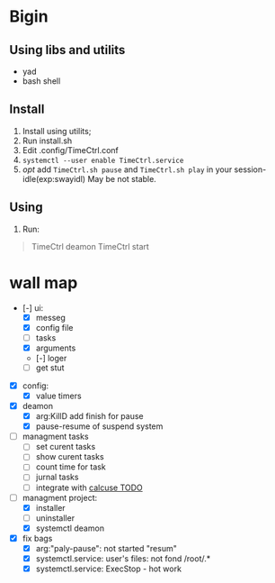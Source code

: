 # Bigin
## Using libs and utilits
- yad
- bash shell
## Install
1. Install using utilits;
1. Run install.sh
1. Edit .config/TimeCtrl.conf
1. `systemctl --user enable TimeCtrl.service`
1. _opt_ add `TimeCtrl.sh pause` and `TimeCtrl.sh play` in your session-idle(exp:swayidl)
    May be not stable.
## Using
1. Run:
> TimeCtrl deamon
> TimeCtrl start

# wall map
- [-] ui:
    - [x] messeg
    - [x] config file
    - [ ] tasks
    - [x] arguments
    - [-] loger
    - [ ] get stut
- [x] config:
    - [x] value timers
- [x] deamon
    - [x] arg:KillD add finish for pause
    - [x] pause-resume of suspend system
- [ ] managment tasks
    - [ ] set curent tasks
    - [ ] show curent tasks
    - [ ] count time for task
    - [ ] jurnal tasks
    - [ ] integrate with [calcuse TODO](~/.local/share/calcuse/todo)
- [ ] managment project:
    - [x] installer
    - [ ] uninstaller
    - [x] systemctl deamon
- [x] fix bags
    - [x] arg:"paly-pause": not started "resum"
    - [x] systemctl.service: user's files: not fond /root/.*
    - [x] systemctl.service: ExecStop - hot work
